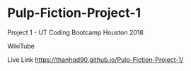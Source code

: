 # Pulp-Fiction-Project-1
Project 1 - UT Coding Bootcamp Houston 2018

WikiTube

Live Link
https://thanhqd90.github.io/Pulp-Fiction-Project-1/
